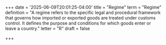 +++
date = '2025-06-09T20:01:25-04:00'
title = "Regime"
term = "Regime"
definition = "A regime refers to the specific legal and procedural framework that governs how imported or exported goods are treated under customs control. It defines the purpose and conditions for which goods enter or leave a country."
letter = "R"
draft = false

+++